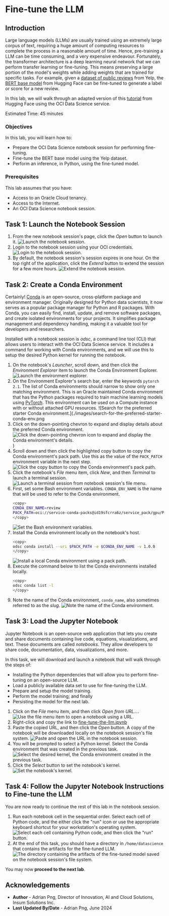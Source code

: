 # Fine-tune the LLM

## Introduction

Large language models (LLMs) are usually trained using an extremely large corpus of text, requiring a huge amount of computing resources to complete the process in a reasonable amount of time. Hence, pre-training a LLM can be time consuming, and a very expensive endeavour. Fortunately, the transformer architecture is a deep learning neural network that we can perform transfer learning or fine-tuning. This means preserving a large portion of the model's weights while adding weights that are trained for specific tasks. For example, given a [dataset of public reviews](https://www.yelp.com/dataset) from Yelp, the [BERT base model](https://huggingface.co/google-bert/bert-base-uncased) from Hugging Face can be fine-tuned to generate a label or score for a new review.

In this lab, we will walk through an adapted version of this [tutorial](https://huggingface.co/docs/transformers/training) from Hugging Face using the OCI Data Science service.  

Estimated Time: 45 minutes

### Objectives

In this lab, you will learn how to:

* Prepare the OCI Data Science notebook session for performing fine-tuning.
* Fine-tune the BERT base model using the Yelp dataset.
* Perform an inference, in Python, using the fine-tuned model.

### Prerequisites

This lab assumes that you have:

* Access to an Oracle Cloud tenancy.
* Access to the Internet.
* An OCI Data Science notebook session.

## Task 1: Launch the Notebook Session

1. From the new notebook session's page, click the *Open* button to launch it.
![Launch the notebook session.](./images/launch-the-notebook-session.png)
1. Login to the notebook session using your OCI credentials.
![Login to the notebook session.](./images/login-to-notebook-session.png)
1. By default, the notebook session's session expires in one hour. On the top right of the application, click the *Extend* button to extend the session for a few more hours.
![Extend the notebook session.](./images/extend-notebook-session.png)

## Task 2: Create a Conda Environment

Certainly! [Conda](https://conda.io) is an open-source, cross-platform package and environment manager. Originally designed for Python data scientists, it now serves as a popular package manager for Python and R packages. With Conda, you can easily find, install, update, and remove software packages, and create isolated environments for your projects. It simplifies package management and dependency handling, making it a valuable tool for developers and researchers.

Installed with a notebook session is *odsc*, a command line tool (CLI) that allows users to interact with the OCI Data Science service. It includes a command for working with Conda environments, and we will use this to setup the desired Python kernel for running the notebook.

1. On the notebook's *Launcher*, scroll down, and then click the *Environment Explorer* item to launch the Conda Environment Explorer.
![Launch the environment explorer.](./images/launch-the-environment-explorer.png)
1. On the Environment Explorer's search bar, enter the keywords `pytorch 2.1`. The list of Conda environments should narrow to show only one matching environment. This is an Oracle maintained Conda environment that has the Python packages required to train machine learning models using [PyTorch](https://pytorch.org/). This environment can be used on a Compute instance with or without attached GPU resources.
![Search for the preferred starter Conda environment.](./images/search-for-the-preferred-starter-conda-env.png
1. Click on the down-pointing chevron to expand and display details about the preferred Conda environment.
![Click the down-pointing chevron icon to expand and display the Conda environment's details.](./images/expand-to-display-conda-env-details.png))
1. Scroll down and then click the highlighted copy button to copy the Conda environment's pack path. Use this as the value of the `PACK_PATCH` environment variable in the next step.
![Click the copy button to copy the Conda environment's pack path.](./images/copy-the-pack-path.png)
1. Click the notebook's *File* menu item, click *New*, and then *Terminal* to launch a terminal session.
![Launch a terminal session from notebook session's file menu.](./images/launch-a-terminal-session.png)
1. First, set some Bash environment variables. `CONDA_ENV_NAME` is the name that will be used to refer to the Conda environment.
    ```bash
    <copy>
    CONDA_ENV_NAME=review
    PACK_PATH=oci://service-conda-packs@id19sfcrra6z/service_pack/gpu/PyTorch_2.1_for_GPU_on_Python_3.9/1.0/pytorch21_p39_gpu_v1
    </copy>
    ```
    ![Set the Bash environment variables.](./images/set-environment-variables.png)
1. Install the Conda environment locally on the notebook's host.
    ```bash
    <copy>
    odsc conda install --uri $PACK_PATH -e $CONDA_ENV_NAME -v 1.0.0
    </copy>
    ```
    ![Install a local Conda environment using a pack path.](./images/install-a-conda-environment.png)
1. Execute the command below to list the Conda environments installed locally.
    ```bash
    <copy>
    odsc conda list -l
    </copy>
    ```
1. Note the name of the Conda environment, `conda_name`, also sometimes referred to as the *slug*.
![Note the name of the Conda environment.](./images/note-the-slug.png)

## Task 3: Load the Jupyter Notebook

Jupyter Notebook is an open-source web application that lets you create and share documents containing live code, equations, visualizations, and text. These documents are called *notebooks*. They allow developers to share code, documentation, data, visualizations, and more.

In this task, we will download and launch a notebook that will walk through the steps of:

* Installing the Python dependencies that will allow you to perform fine-tuning on an open-source LLM.
* Load a publicly available data set to use for fine-tuning the LLM.
* Prepare and setup the model training.
* Perform the model training; and finally
* Persisting the model for the next lab.

1. Click on the *File* menu item, and then click *Open from URL...*.
![Use the file menu item to open a notebook using a URL.](./images/open-notebook-from-url.png)
1. Right-click and copy the link to [fine-tune-the-llm.ipynb](./fine-tune-the-llm.ipynb)
1. Paste the copied URL, and then click the *Open* button. A copy of the notebook will be downloaded locally on the notebook session's file system.
![Paste and open the URL in the notebook session.](./images/paste-and-open.png)
1. You will be prompted to select a Python kernel. Select the Conda environment that was created in the previous task.
![Select the desired kernel, the Conda environment created in the previous task.](./images/select-desired-kernel.png)
1. Click the *Select* button to set the notebook's kernel.
![Set the notebook's kernel.](./images/set-the-notebook-kernel.png)

## Task 4: Follow the Jupyter Notebook Instructions to Fine-tune the LLM

You are now ready to continue the rest of this lab in the notebook session.

1. Run each notebook cell in the sequential order. Select each cell of Python code, and the either click the "run" icon or use the appropriate keyboard shortcut for your workstation's operating system.
![Select each cell containing Python code, and then click the "run" button.](./images/select-cell-and-run-the-code.png)
1. At the end of this task, you should have a directory in `/home/datascience` that contains the artifacts for the fine-tuned LLM.
![The directory containing the artifacts of the fine-tuned model saved on the notebook session's file system.](./images/saved-fine-tune-model-on-filesystem.png)

You may now **proceed to the next lab**.

## Acknowledgements

* **Author** - Adrian Png, Director of Innovation, AI and Cloud Solutions, Insum Solutions Inc.
* **Last Updated By/Date** - Adrian Png, June 2024
